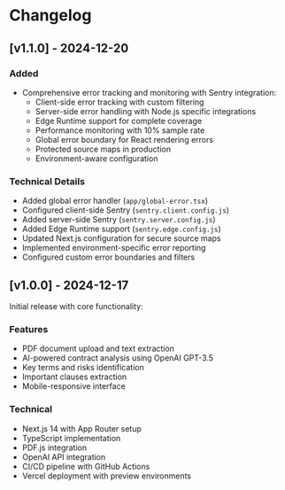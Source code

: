# Changelog

## [v1.1.0] - 2024-12-20

### Added
- Comprehensive error tracking and monitoring with Sentry integration:
  - Client-side error tracking with custom filtering
  - Server-side error handling with Node.js specific integrations
  - Edge Runtime support for complete coverage
  - Performance monitoring with 10% sample rate
  - Global error boundary for React rendering errors
  - Protected source maps in production
  - Environment-aware configuration

### Technical Details
- Added global error handler (`app/global-error.tsx`)
- Configured client-side Sentry (`sentry.client.config.js`)
- Added server-side Sentry (`sentry.server.config.js`)
- Added Edge Runtime support (`sentry.edge.config.js`)
- Updated Next.js configuration for secure source maps
- Implemented environment-specific error reporting
- Configured custom error boundaries and filters

## [v1.0.0] - 2024-12-17

Initial release with core functionality:

### Features
- PDF document upload and text extraction
- AI-powered contract analysis using OpenAI GPT-3.5
- Key terms and risks identification
- Important clauses extraction
- Mobile-responsive interface

### Technical
- Next.js 14 with App Router setup
- TypeScript implementation
- PDF.js integration
- OpenAI API integration
- CI/CD pipeline with GitHub Actions
- Vercel deployment with preview environments